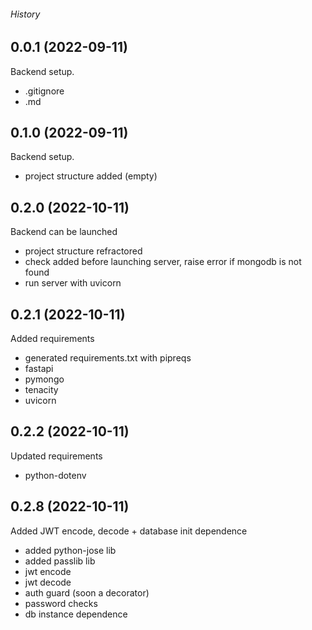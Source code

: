 ###### History

## 0.0.1 (2022-09-11)
Backend setup.
* .gitignore
* .md

## 0.1.0 (2022-09-11)
Backend setup.
* project structure added (empty)

## 0.2.0 (2022-10-11)
Backend can be launched
* project structure refractored
* check added before launching server, raise error if mongodb is not found
* run server with uvicorn

## 0.2.1 (2022-10-11)
Added requirements
* generated requirements.txt with pipreqs
* fastapi
* pymongo
* tenacity
* uvicorn

## 0.2.2 (2022-10-11)
Updated requirements
* python-dotenv

## 0.2.8 (2022-10-11)
Added JWT encode, decode + database init dependence
* added python-jose lib
* added passlib lib
* jwt encode
* jwt decode
* auth guard (soon a decorator)
* password checks
* db instance dependence